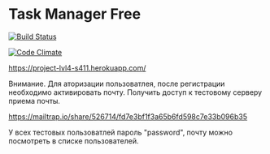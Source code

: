 Task Manager Free
======================


[![Build Status](https://travis-ci.org/geozhur/project-lvl4-s411.svg?branch=master)](https://travis-ci.org/geozhur/project-lvl4-s411)

[![Code Climate](https://codeclimate.com/github/geozhur/project-lvl4-s411/badges/gpa.svg)](https://codeclimate.com/github/geozhur/project-lvl4-s411)


https://project-lvl4-s411.herokuapp.com/


Внимание. Для аторизации пользоватлея, после регистрации необходимо активировать почту.
Получить доступ к тестовому серверу приема почты. 

https://mailtrap.io/share/526714/fd7e3bf1f3a65b6fd598c7e33b096b35

У всех тестовых пользоватлей пароль "password", почту можно посмотреть в списке пользователей.

